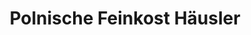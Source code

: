 ---
title: "Polnische Feinkost Häusler"
url: /berlin/polnische-feinkost-haeusler/
shop: Feinkost
---